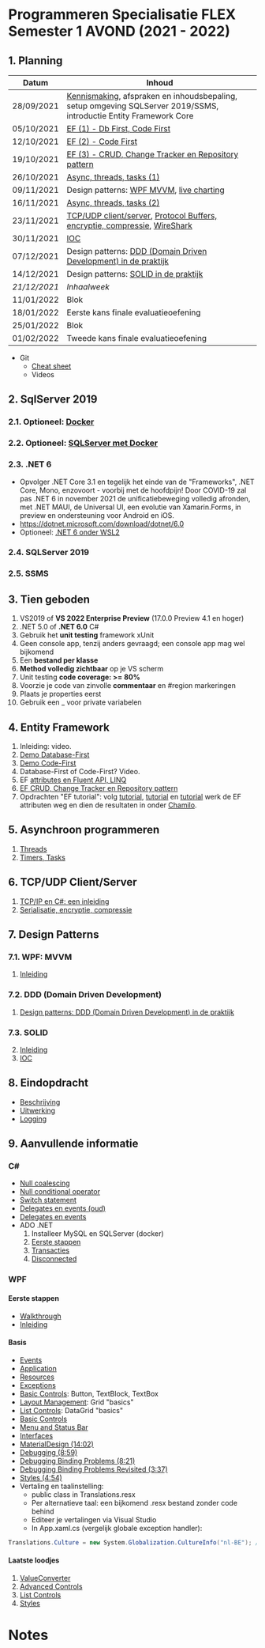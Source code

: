 # Programmeren Specialisatie FLEX Semester 1 AVOND (2021 - 2022)

## 1. Planning

| Datum        | Inhoud                                                       |
| ------------ | ------------------------------------------------------------ |
| 28/09/2021   | [Kennismaking](./Documents/Kennismaking.md), afspraken en inhoudsbepaling, setup omgeving SQLServer 2019/SSMS, introductie Entity Framework Core |
| 05/10/2021   | [EF (1) - Db First, Code First](./Documents/EF_1_CodeFirst.md) |
| 12/10/2021   | [EF (2) - Code First](./Documents/EF_2.md)                   |
| 19/10/2021   | [EF (3) - CRUD, Change Tracker en Repository pattern](./Documents/EF_3.md) |
| 26/10/2021   | [Async, threads, tasks (1)](./Documents/Threading_1.md)      |
| 09/11/2021   | Design patterns: [WPF MVVM](./Documents/MVVM.md), [live charting](./Documents/LiveCharting.md) |
| 16/11/2021   | [Async, threads, tasks (2)](./Documents/Threading_2.md)      |
| 23/11/2021   | [TCP/UDP client/server](./Documents/SimpleTCP.md), [Protocol Buffers, encryptie, compressie](./serialisatie.md), [WireShark](https://www.wireshark.org/download.html) |
| 30/11/2021   | [IOC](./Documents/ioc.md)                                    |
| 07/12/2021   | Design patterns: [DDD (Domain Driven Development) in de praktijk](./Documents/DDD.md) |
| 14/12/2021   | Design patterns: [SOLID in de praktijk](./Documents/SOLID.md) |
| *21/12/2021* | *Inhaalweek*                                                 |
| 11/01/2022   | Blok                                                         |
| 18/01/2022   | Eerste kans finale evaluatieoefening                         |
| 25/01/2022   | Blok                                                         |
| 01/02/2022   | Tweede kans finale evaluatieoefening                         |

* Git
  * [Cheat sheet](./Documents/GitCheatSheet.pdf)
  * Videos

## 2. SqlServer 2019

### 2.1. Optioneel: [Docker](./Documents/Docker.md)

### 2.2. Optioneel: [SQLServer met Docker](./Documents/SQLServer2019ViaDocker.md)

### 2.3. .NET 6

* Opvolger .NET Core 3.1 en tegelijk het einde van de "Frameworks", .NET Core, Mono, enzovoort - voorbij met de hoofdpijn! Door COVID-19 zal pas .NET 6 in november 2021 de unificatiebeweging volledig afronden, met .NET MAUI, de Universal UI, een evolutie van Xamarin.Forms, in preview en ondersteuning voor Android en iOS.
* https://dotnet.microsoft.com/download/dotnet/6.0
* Optioneel: [.NET 6 onder WSL2](./Documents/NET6onWSL2.md)

### 2.4. SQLServer 2019

### 2.5. SSMS

## 3. Tien geboden

1. VS2019 of **VS 2022 Enterprise Preview** (17.0.0 Preview 4.1 en hoger)
2. .NET 5.0 of **.NET 6.0** C#
3. Gebruik het **unit testing** framework xUnit
4. Geen console app, tenzij anders gevraagd; een console app mag wel bijkomend
5. Een **bestand per klasse**
6. **Method volledig zichtbaar** op je VS scherm
7. Unit testing **code coverage: >= 80%**
8. Voorzie je code van zinvolle **commentaar** en #region markeringen
9. Plaats je properties eerst
10. Gebruik een _ voor private variabelen

## 4. Entity Framework

1. Inleiding: video.
2. [Demo Database-First](./Documents/EF_1_DbFirstDemo.md)
3. [Demo Code-First](./Documents/EF_1_CodeFirst.md)
4. Database-First of Code-First? Video.
5. EF [attributes en Fluent API, LINQ](./Documents/EF_2.md)
6. [EF CRUD, Change Tracker en Repository pattern](./Documents/EF_3.md)
7. Opdrachten "EF tutorial": volg [tutorial](./Documents/1_EntityFrameworkCore_GetStarted.pdf), [tutorial](./Documents/2_EntityFrameworkCore_DataModelling.pdf) en [tutorial](./Documents/4_EntityFramework_CRUD.pdf) werk de EF attributen weg en dien de resultaten in onder [Chamilo](https://chamilo.hogent.be/index.php?go=CourseViewer&application=Chamilo%5CApplication%5CWeblcms&course=47725&tool=Assignment&browser=Table&tool_action=Display&publication=1875737).

## 5. Asynchroon programmeren

1. [Threads](./Documents/Threading_1.md)
2. [Timers, Tasks](./Documents/threading_2.md)

## 6. TCP/UDP Client/Server

1. [TCP/IP en C#: een inleiding](./Documents/SimpleTCP.md)
2. [Serialisatie, encryptie, compressie](./Documents/Serialisatie.md)

## 7. Design Patterns

### 7.1. WPF: MVVM

1. [Inleiding](./Documents/MVVM.md)

### 7.2. DDD (Domain Driven Development)

1.   [Design patterns: DDD (Domain Driven Development) in de praktijk](./Documents/DDD.md)

### 7.3. SOLID

2. [Inleiding](./Documents/SOLID.md)
3.   [IOC](./Documents/ioc.md)

## 8. Eindopdracht

* [Beschrijving](./Documents/Eindopdracht.md)
* [Uitwerking](./Documents/EindopdrachtUitwerking.md)
* [Logging](./Documents/SeriLog.md)

## 9. Aanvullende informatie

### C#

- [Null coalescing](./Documents/NullCoalescing.md)
- [Null conditional operator](./Documents/NullConditionalOperator.md)
- [Switch statement](./Documents/switch.md)
- [Delegates en events (oud)](./Documents/DelegatesEvents.pdf)
- [Delegates en events](./Documents/delegate.md)
- ADO .NET
  1. Installeer MySQL en SQLServer (docker)
  2. [Eerste stappen](./Documents/adonet1.md)
  3. [Transacties](./Documents/adonetTransactions.md)
  4. [Disconnected](./Documents/adonet3.md)

### WPF

#### Eerste stappen

- [Walkthrough](./Documents/WPF/WPFIntro.md)
- [Inleiding](./Documents/WPF/WPF_1_XAML.md)

#### Basis

- [Events](./Documents/WPF/WPF_2_Events.md)              
- [Application](./Documents/WPF/WPF_3_AppCommandLine.md)
- [Resources](./Documents/WPF/WPF_4_Resources.md)   
- [Exceptions](./Documents/WPF/WPF_5_Exceptions.md)
- [Basic Controls](./Documents/WPF/WPF_6_ControlsBasic.md): Button, TextBlock, TextBox
- [Layout Management](./Documents/WPF/WPF_7_LayoutManagement.md): Grid "basics"
- [List Controls](./Documents/WPF/WPF_11_ControlsList.md): DataGrid "basics"
- [Basic Controls](./Documents/WPF/WPF_6_ControlsBasic.md)
- [Menu and Status Bar](./Documents/WPF/WPF_13_MenuStatusBar.md)
- [Interfaces](./Documents/Interfaces1.md)
- [MaterialDesign (14:02)](https://www.youtube.com/watch?v=F0V01mYER5E&list=PLM3q9wWBZWb-_ZzoI8AFDxJRLYWTXDyYE&index=1)
- [Debugging (8:59)](https://www.youtube.com/watch?v=CHhgN5DoOMM&list=PLM3q9wWBZWb9ZkhEDkQLqQ43qtDSL_ANJ&index=1)
- [Debugging Binding Problems (8:21)](https://www.youtube.com/watch?v=gr4Ye8EvvU0&list=PLM3q9wWBZWb9ZkhEDkQLqQ43qtDSL_ANJ&index=2)
- [Debugging Binding Problems Revisited (3:37)](https://www.youtube.com/watch?v=TMpHLmDDwQo&list=PLM3q9wWBZWb9ZkhEDkQLqQ43qtDSL_ANJ&index=3)
- [Styles (4:54)](https://www.youtube.com/watch?v=kC9-Xow-aEg&list=PLM3q9wWBZWb9ZkhEDkQLqQ43qtDSL_ANJ&index=4)
- Vertaling en taalinstelling:
  - public class in Translations.resx
  - Per alternatieve taal: een bijkomend .resx bestand zonder code behind
  - Editeer je vertalingen via Visual Studio
  - In App.xaml.cs (vergelijk globale exception handler): 

```c#
Translations.Culture = new System.Globalization.CultureInfo("nl-BE"); // en-US nl-BE
```
#### Laatste loodjes

1. [ValueConverter](./Documents/WPF/WPF_9_ValueConverter.md)
2. [Advanced Controls](./Documents/WPF/WPF_10_ControlsAdvanced.md)   
3. [List Controls](./Documents/WPF/WPF_11_ControlsList.md)
4. [Styles](./Documents/WPF/WPF_12_Styles.md)            

<!-- 
## Introspection

1. [Reflection](./Documents/Reflection.md)
2. [Dynamic](./Documents/Dynamic.md)

## 10. OAuth 2.0 en OpenID Connect

* Principe van Kerckhoffs 
-->

# Notes

<!-- - GraphQL: REST, zie cursus Web4. https://cloud-trends.medium.com/grpc-vs-restful-api-vs-graphql-web-socket-tcp-sockets-and-udp-beyond-client-server-43338eb02e37 en https://blog.logrocket.com/why-you-shouldnt-use-graphql/. -->